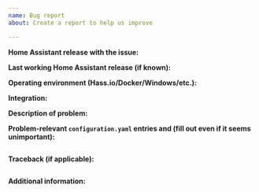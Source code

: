 ```yaml
---
name: Bug report
about: Create a report to help us improve

---
```


<!-- READ THIS FIRST:
- If you need additional help with this template please refer to https://www.home-assistant.io/help/reporting_issues/
- Make sure you are running the latest version of Home Assistant before reporting an issue: https://github.com/home-assistant/home-assistant/releases
- Frontend issues should be submitted to the home-assistant-polymer repository: https://github.com/home-assistant/home-assistant-polymer/issues
- iOS issues should be submitted to the home-assistant-iOS repository: https://github.com/home-assistant/home-assistant-iOS/issues
- Do not report issues for integrations if you are using a custom integration: files in <config-dir>/custom_components
- This is for bugs only. Feature and enhancement requests should go in our community forum: https://community.home-assistant.io/c/feature-requests
- Provide as many details as possible. Paste logs, configuration sample and code into the backticks. Do not delete any text from this template!
-->

**Home Assistant release with the issue:**
<!--
- Frontend -> Developer tools -> Info
- Or use this command: hass --version
-->


**Last working Home Assistant release (if known):**


**Operating environment (Hass.io/Docker/Windows/etc.):**
<!--
Please provide details about your environment.
-->

**Integration:**
<!--
Please add the link to the documentation at https://www.home-assistant.io/integrations/ of the integration in question.
-->


**Description of problem:**



**Problem-relevant `configuration.yaml` entries and (fill out even if it seems unimportant):**
```yaml

```

**Traceback (if applicable):**
```

```

**Additional information:**
